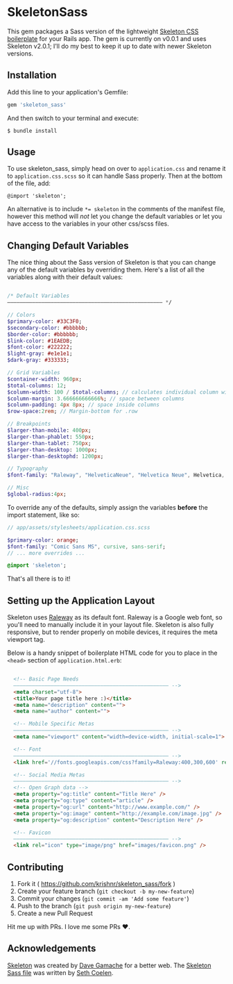# SkeletonSass

This gem packages a Sass version of the lightweight [Skeleton CSS boilerplate](http://getskeleton.com/) for your Rails app. The gem is currently on v0.0.1 and uses Skeleton v2.0.1; I’ll do my best to keep it up to date with newer Skeleton versions.

## Installation

Add this line to your application's Gemfile:

```ruby
gem 'skeleton_sass'
```

And then switch to your terminal and execute:

    $ bundle install

## Usage
To use skeleton_sass, simply head on over to `application.css` and rename it to `application.css.scss` so it can handle Sass properly. Then at the bottom of the file, add:
    
    @import 'skeleton';
    
An alternative is to include `*= skeleton` in the comments of the manifest file, however this method will _not_ let you change the default variables or let you have access to the variables in your other css/scss files.

## Changing Default Variables
The nice thing about the Sass version of Skeleton is that you can change any of the default variables by overriding them. Here's a list of all the variables along with their default values:

```sass

/* Default Variables
–––––––––––––––––––––––––––––––––––––––––––––––––– */

// Colors
$primary-color: #33C3F0;
$secondary-color: #bbbbbb;
$border-color: #bbbbbb;
$link-color: #1EAEDB;
$font-color: #222222;
$light-gray: #e1e1e1;
$dark-gray: #333333;

// Grid Variables
$container-width: 960px;
$total-columns: 12;
$column-width: 100 / $total-columns; // calculates individual column width based off of # of columns
$column-margin: 3.666666666666%; // space between columns
$column-padding: 4px 8px; // space inside columns
$row-space:2rem; // Margin-bottom for .row

// Breakpoints
$larger-than-mobile: 400px;
$larger-than-phablet: 550px;
$larger-than-tablet: 750px;
$larger-than-desktop: 1000px;
$larger-than-desktophd: 1200px;

// Typography
$font-family: "Raleway", "HelveticaNeue", "Helvetica Neue", Helvetica, Arial, sans-serif;

// Misc
$global-radius:4px;

```

To override any of the defaults, simply assign the variables **before** the import statement, like so:

```sass
// app/assets/stylesheets/application.css.scss

$primary-color: orange;
$font-family: "Comic Sans MS", cursive, sans-serif;
// ... more overrides ...

@import 'skeleton';

```

That's all there is to it!

## Setting up the Application Layout

Skeleton uses [Raleway](http://www.google.com/fonts/specimen/Raleway) as its default font. Raleway is a Google web font, so you'll need to manually include it in your layout file.
Skeleton is also fully responsive, but to render properly on mobile devices, it requires the meta viewport tag.

Below is a handy snippet of boilerplate HTML code for you to place in the `<head>` section of `application.html.erb`:

```html

  <!-- Basic Page Needs
  –––––––––––––––––––––––––––––––––––––––––––––––––– -->
  <meta charset="utf-8">
  <title>Your page title here :)</title>
  <meta name="description" content="">
  <meta name="author" content="">

  <!-- Mobile Specific Metas
  –––––––––––––––––––––––––––––––––––––––––––––––––– -->
  <meta name="viewport" content="width=device-width, initial-scale=1">

  <!-- Font
  –––––––––––––––––––––––––––––––––––––––––––––––––– -->
  <link href='//fonts.googleapis.com/css?family=Raleway:400,300,600' rel='stylesheet' type='text/css'>

  <!-- Social Media Metas
  –––––––––––––––––––––––––––––––––––––––––––––––––– -->
  <!-- Open Graph data -->
  <meta property="og:title" content="Title Here" />
  <meta property="og:type" content="article" />
  <meta property="og:url" content="http://www.example.com/" />
  <meta property="og:image" content="http://example.com/image.jpg" />
  <meta property="og:description" content="Description Here" />

  <!-- Favicon
  –––––––––––––––––––––––––––––––––––––––––––––––––– -->
  <link rel="icon" type="image/png" href="images/favicon.png" />

```

## Contributing

1. Fork it ( https://github.com/krishnr/skeleton_sass/fork )
2. Create your feature branch (`git checkout -b my-new-feature`)
3. Commit your changes (`git commit -am 'Add some feature'`)
4. Push to the branch (`git push origin my-new-feature`)
5. Create a new Pull Request

Hit me up with PRs. I love me some PRs &hearts;.

## Acknowledgements
[Skeleton](https://github.com/dhg/Skeleton/) was created by [Dave Gamache](https://twitter.com/dhg) for a better web. The [Skeleton Sass file](https://github.com/whatsnewsaes/Skeleton-Sass) was written by [Seth Coelen](https://github.com/whatsnewsaes).